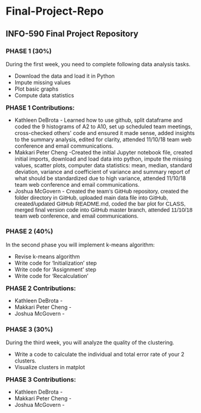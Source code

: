# Final-Project-Repo
<h2><strong>INFO-590 Final Project Repository</strong></h2>
<h3>PHASE 1 (30%)</h3>
<p>During the first week, you need to complete following data analysis tasks.</p>
<ul>
<li style="tab-stops: list .5in;">Download the data and load it in Python</li>
<li style="tab-stops: list .5in;">Impute missing values</li>
<li style="tab-stops: list .5in;">Plot basic graphs</li>
<li style="tab-stops: list .5in;">Compute data statistics</li>
</ul>
<p><strong><span style="font-size: 12pt;">PHASE 1 Contributions:</span></strong></p>
<ul>
<li>Kathleen DeBrota - Learned how to use github, split dataframe and coded the 9 histograms of A2 to A10, set up scheduled team meetings, cross-checked others' code and ensured it made sense, added insights to the summary analysis, edited for clarity, attended 11/10/18 team web conference and email communications.</li>
<li>Makkari Peter Cheng -Created the initial Jupyter notebook file, created initial imports, download and load data into python, impute the missing values, scatter plots, computer data statistics: mean, median, standard deviation, variance and coefficient of variance and  summary report of what should be standardized due to high variance, attended 11/10/18 team web conference and email communications.</li>
<li>Joshua McGovern - <span style="font-size: 11.0pt; line-height: 107%; font-family: 'Calibri',sans-serif;">Created the team&rsquo;s GitHub repository, created the folder directory in GitHub, uploaded main data file into GitHub, created/updated GitHub README.md, coded the bar plot for CLASS, merged final version code into GitHub master branch, attended 11/10/18 team web conference, and email communications.</span></li>
</ul>
<h3>PHASE 2 (40%)</h3>
<p>In the second phase you will implement k-means algorithm:</p>
<ul>
<li style="tab-stops: list .5in;">Revise k-means algorithm</li>
<li style="tab-stops: list .5in;">Write code for &lsquo;Initialization&rsquo; step</li>
<li style="tab-stops: list .5in;">Write code for &lsquo;Assignment&rsquo; step</li>
<li style="tab-stops: list .5in;">Write code for &lsquo;Recalculation&rsquo;</li>
</ul>
<p><strong><span style="font-size: 12pt;">PHASE 2 Contributions:</span></strong></p>
<ul>
<li>Kathleen DeBrota -</li>
<li>Makkari Peter Cheng -</li>
<li>Joshua McGovern -</li>
</ul>
<h3>PHASE 3 (30%)</h3>
<p>During the third week, you will analyze the quality of the clustering.</p>
<ul>
<li style="tab-stops: list .5in;">Write a code to calculate the individual and total error rate of your 2 clusters.</li>
<li style="tab-stops: list .5in;">Visualize clusters in matplot</li>
</ul>
<p><strong><span style="font-size: 12pt;">PHASE 3 Contributions:</span></strong></p>
<ul>
<li>Kathleen DeBrota -</li>
<li>Makkari Peter Cheng -</li>
<li>Joshua McGovern -</li>
</ul>
